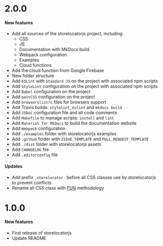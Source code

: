 # 2.0.0

#### New features

* Add all sources of the storelocatorjs project, including:
    * CSS
    * JS
    * Documentation with MkDocs build
    * Webpack configuration
    * Examples
    * Cloud functions
* Add the cloud function from Google Firebase
* New folder structure
* Add `ESLint` with `Standard JS` on the project with associated npm scripts
* Add `StyleLint` configuration on the project with associated npm scripts
* Add `Babel` configuration on the project
* Add `postCSS` configuration on the project
* Add `browserslistrc` files for browsers support
* Add Travis builds: `stylelint`, `eslint` and `mkdocs build`
* Add `JSDoc` configuration file and all code comments
* Add `Makefile` to manage scripts: `install` and `lint`
* Add `Material for MkDocs` to build the documentation website
* Add `Webpack` configuration
* Add `./examples` folder with storelocatorjs examples
* Add `.github` folder with `ISSUE_TEMPLATE` and `PULL_REQUEST_TEMPLATE`
* Add `./dist` folder with storelocatorjs assets
* Add `CHANGELOG` file
* Add `.editorconfig` file

#### Updates

* Add prefix `.storelocator-` before all CSS classes use by storelocatorjs to prevent conflicts
* Rename all CSS class with [FUN](https://benfrain.com/enduring-css-writing-style-sheets-rapidly-changing-long-lived-projects/#h-H2_5) methodology


# 1.0.0

#### New features

* First release of storelocatorjs
* Update README

